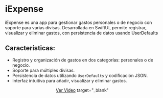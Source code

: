 # iExpense
iExpense es una app para gestionar gastos personales o de negocio con soporte para varias divisas. Desarrollada en SwiftUI, permite registrar, visualizar y eliminar gastos, con persistencia de datos usando UserDefaults

## Características:
- Registro y organización de gastos en dos categorías: personales o de negocio.
- Soporte para múltiples divisas.
- Persistencia de datos utilizando `UserDefaults` y codificación JSON.
- Interfaz intuitiva para añadir, visualizar y eliminar gastos.

<p align="center">
  <a href="https://github.com/user-attachments/assets/ae935115-2bc4-4052-9c65-e1a2a36c4933">Ver Video</a> target="_blank"
</p>

